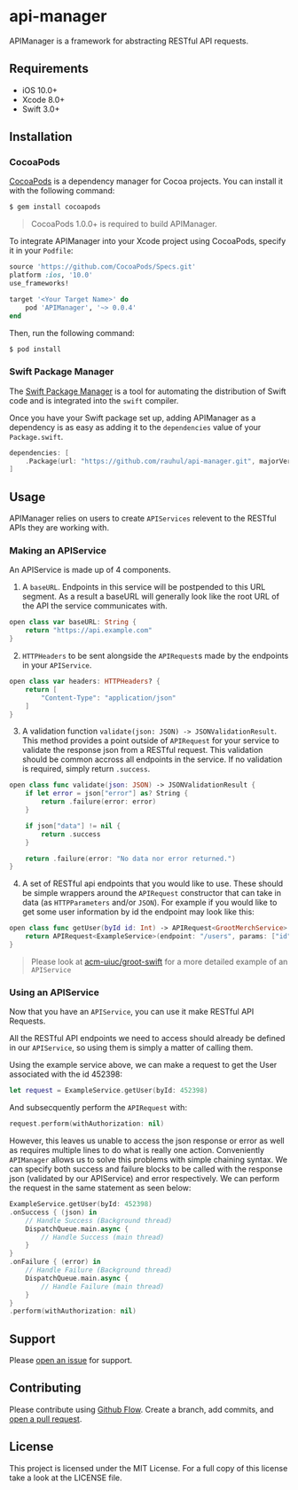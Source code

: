 # api-manager

APIManager is a framework for abstracting RESTful API requests.


## Requirements

- iOS 10.0+ 
- Xcode 8.0+
- Swift 3.0+


## Installation


### CocoaPods

[CocoaPods](http://cocoapods.org) is a dependency manager for Cocoa projects. You can install it with the following command:

```bash
$ gem install cocoapods
```

> CocoaPods 1.0.0+ is required to build APIManager.

To integrate APIManager into your Xcode project using CocoaPods, specify it in your `Podfile`:

```ruby
source 'https://github.com/CocoaPods/Specs.git'
platform :ios, '10.0'
use_frameworks!

target '<Your Target Name>' do
    pod 'APIManager', '~> 0.0.4'
end
```

Then, run the following command:

```bash
$ pod install
```


### Swift Package Manager

The [Swift Package Manager](https://swift.org/package-manager/) is a tool for automating the distribution of Swift code and is integrated into the `swift` compiler. 

Once you have your Swift package set up, adding APIManager as a dependency is as easy as adding it to the `dependencies` value of your `Package.swift`.

```swift
dependencies: [
    .Package(url: "https://github.com/rauhul/api-manager.git", majorVersion: 0)
]
```


## Usage

APIManager relies on users to create `APIServices` relevent to the RESTful APIs they are working with.


### Making an APIService

An APIService is made up of 4 components.

1. A `baseURL`. Endpoints in this service will be postpended to this URL segment. As a result a baseURL will generally look like the root URL of the API the service communicates with.

```swift
open class var baseURL: String {
    return "https://api.example.com"
}
```

2. `HTTPHeaders` to be sent alongside the `APIRequest`s made by the endpoints in your `APIService`.

```swift
open class var headers: HTTPHeaders? {
    return [
        "Content-Type": "application/json"
    ]
}

```

3. A validation function `validate(json: JSON) -> JSONValidationResult`. This method provides a point outside of `APIRequest` for your service to validate the response json from a RESTful request. This validation should be common accross all endpoints in the service. If no validation is required, simply return `.success`.

```swift
open class func validate(json: JSON) -> JSONValidationResult {
    if let error = json["error"] as? String {
        return .failure(error: error)
    }   

    if json["data"] != nil {
        return .success
    }

    return .failure(error: "No data nor error returned.")
}
```

4. A set of RESTful api endpoints that you would like to use. These should be simple wrappers around the `APIRequest` constructor that can take in data (as `HTTPParameters` and/or `JSON`). For example if you would like to get some user information by id the endpoint may look like this:

```swift
open class func getUser(byId id: Int) -> APIRequest<GrootMerchService> {
    return APIRequest<ExampleService>(endpoint: "/users", params: ["id": id], body: nil, method: .GET)
}

```

> Please look at [acm-uiuc/groot-swift](https://github.com/acm-uiuc/groot-swift) for a more detailed example of an `APIService`


### Using an APIService

Now that you have an `APIService`, you can use it make RESTful API Requests. 

All the RESTful API endpoints we need to access should already be defined in our `APIService`, so using them is simply a matter of calling them.

Using the example service above, we can make a request to get the User associated with the id 452398:

```swift
let request = ExampleService.getUser(byId: 452398)
```

And subsecquently perform the `APIRequest` with:

```swift 
request.perform(withAuthorization: nil)
```

However, this leaves us unable to access the json response or error as well as requires multiple lines to do what is really one action. Conveniently `APIManager` allows us to solve this problems with simple chaining syntax. We can specify both success and failure blocks to be called with the response json (validated by our APIService) and error respectively. We can perform the request in the same statement as seen below:

```swift
ExampleService.getUser(byId: 452398)
.onSuccess { (json) in
    // Handle Success (Background thread)
    DispatchQueue.main.async {
        // Handle Success (main thread)
    }
}
.onFailure { (error) in
    // Handle Failure (Background thread)
    DispatchQueue.main.async {
        // Handle Failure (main thread)
    }
}
.perform(withAuthorization: nil)
```


## Support

Please [open an issue](https://github.com/rauhul/api-manager/issues/new) for support.


## Contributing

Please contribute using [Github Flow](https://guides.github.com/introduction/flow/). Create a branch, add commits, and [open a pull request](https://github.com/rauhul/api-manager/compare/).


## License

This project is licensed under the MIT License. For a full copy of this license take a look at the LICENSE file.
